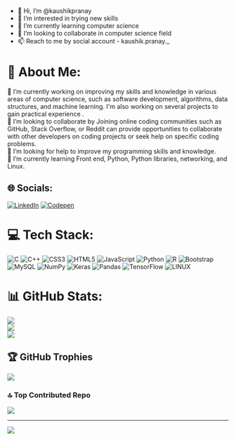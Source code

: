 - 👋 Hi, I’m @kaushikpranay
- 👀 I’m interested in trying new skills
- 🌱 I’m currently learning computer science
- 💞️ I’m looking to collaborate in computer science field
- 📫 Reach to me by social account - kaushik.pranay._

# 💫 About Me:
🔭 I’m currently working on improving my skills and knowledge in various areas of computer science, such as software development, algorithms, data structures, and machine learning. I'm also working on several projects to gain practical experience .<br>👯 I’m looking to collaborate by Joining online coding communities such as GitHub, Stack Overflow, or Reddit can provide opportunities to collaborate with other developers on coding projects or seek help on specific coding problems.<br>🤝 I’m looking for help to improve my programming skills and knowledge.<br>🌱 I’m currently learning Front end, Python, Python libraries, networking, and Linux.


## 🌐 Socials:
[![LinkedIn](https://img.shields.io/badge/LinkedIn-%230077B5.svg?logo=linkedin&logoColor=white)](https://linkedin.com/in/https://www.linkedin.com/in/kaushik-pranay-728813203) [![Codepen](https://img.shields.io/badge/Codepen-000000?style=for-the-badge&logo=codepen&logoColor=white)](https://codepen.io/https://codepen.io/Kaushik_pranay) 

# 💻 Tech Stack:
![C](https://img.shields.io/badge/c-%2300599C.svg?style=for-the-badge&logo=c&logoColor=white) ![C++](https://img.shields.io/badge/c++-%2300599C.svg?style=for-the-badge&logo=c%2B%2B&logoColor=white) ![CSS3](https://img.shields.io/badge/css3-%231572B6.svg?style=for-the-badge&logo=css3&logoColor=white) ![HTML5](https://img.shields.io/badge/html5-%23E34F26.svg?style=for-the-badge&logo=html5&logoColor=white) ![JavaScript](https://img.shields.io/badge/javascript-%23323330.svg?style=for-the-badge&logo=javascript&logoColor=%23F7DF1E) ![Python](https://img.shields.io/badge/python-3670A0?style=for-the-badge&logo=python&logoColor=ffdd54) ![R](https://img.shields.io/badge/r-%23276DC3.svg?style=for-the-badge&logo=r&logoColor=white) ![Bootstrap](https://img.shields.io/badge/bootstrap-%23563D7C.svg?style=for-the-badge&logo=bootstrap&logoColor=white) ![MySQL](https://img.shields.io/badge/mysql-%2300f.svg?style=for-the-badge&logo=mysql&logoColor=white) ![NumPy](https://img.shields.io/badge/numpy-%23013243.svg?style=for-the-badge&logo=numpy&logoColor=white) ![Keras](https://img.shields.io/badge/Keras-%23D00000.svg?style=for-the-badge&logo=Keras&logoColor=white) ![Pandas](https://img.shields.io/badge/pandas-%23150458.svg?style=for-the-badge&logo=pandas&logoColor=white) ![TensorFlow](https://img.shields.io/badge/TensorFlow-%23FF6F00.svg?style=for-the-badge&logo=TensorFlow&logoColor=white) ![LINUX](https://img.shields.io/badge/Linux-FCC624?style=for-the-badge&logo=linux&logoColor=black)
# 📊 GitHub Stats:
![](https://github-readme-stats.vercel.app/api?username=kaushikpranay&theme=dark&hide_border=false&include_all_commits=true&count_private=true)<br/>
![](https://github-readme-streak-stats.herokuapp.com/?user=kaushikpranay&theme=dark&hide_border=false)<br/>
![](https://github-readme-stats.vercel.app/api/top-langs/?username=kaushikpranay&theme=dark&hide_border=false&include_all_commits=true&count_private=true&layout=compact)

## 🏆 GitHub Trophies
![](https://github-profile-trophy.vercel.app/?username=kaushikpranay&theme=radical&no-frame=false&no-bg=true&margin-w=4)

### 🔝 Top Contributed Repo
![](https://github-contributor-stats.vercel.app/api?username=kaushikpranay&limit=5&theme=dark&combine_all_yearly_contributions=true)

---
[![](https://visitcount.itsvg.in/api?id=kaushikpranay&icon=0&color=0)](https://visitcount.itsvg.in)

<!-- Proudly created with GPRM ( https://gprm.itsvg.in ) -->

